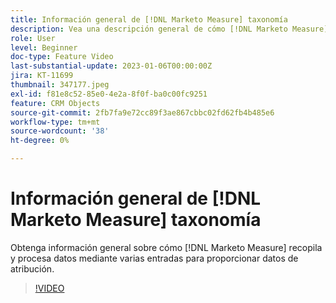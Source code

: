 ```yaml
---
title: Información general de [!DNL Marketo Measure] taxonomía
description: Vea una descripción general de cómo [!DNL Marketo Measure] recopila y procesa datos mediante varias entradas para proporcionar datos de atribución.
role: User
level: Beginner
doc-type: Feature Video
last-substantial-update: 2023-01-06T00:00:00Z
jira: KT-11699
thumbnail: 347177.jpeg
exl-id: f81e8c52-85e0-4e2a-8f0f-ba0c00fc9251
feature: CRM Objects
source-git-commit: 2fb7fa9e72cc89f3ae867cbbc02fd62fb4b485e6
workflow-type: tm+mt
source-wordcount: '38'
ht-degree: 0%

---
```


# Información general de [!DNL Marketo Measure] taxonomía

Obtenga información general sobre cómo [!DNL Marketo Measure] recopila y procesa datos mediante varias entradas para proporcionar datos de atribución.

>[!VIDEO](https://video.tv.adobe.com/v/347177/?quality=12&learn=on)
